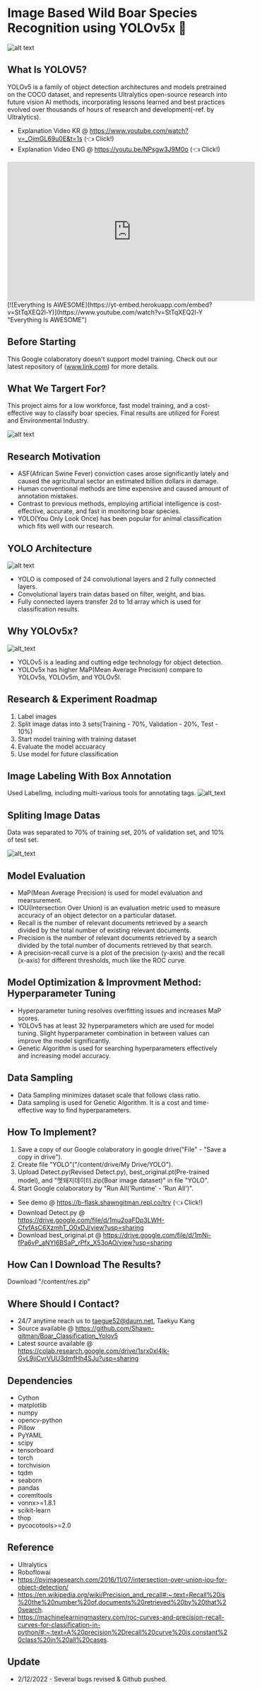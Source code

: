 # Image Based Wild Boar Species Recognition using YOLOv5x 🐗

![alt text](boar_sample.jpg)

## What Is YOLOV5?

YOLOv5 is a family of object detection architectures and models pretrained on the COCO dataset, and represents Ultralytics open-source research into future vision AI methods, incorporating lessons learned and best practices evolved over thousands of hours of research and development(-ref. by Ultralytics).  

* Explanation Video KR @ https://www.youtube.com/watch?v=_OjmGL69u0E&t=1s (👈 Click!)
* Explanation Video ENG @ https://youtu.be/NPsgw3J9M0o (👈 Click!)
<iframe width="560" height="315" src="https://www.youtube.com/embed/NPsgw3J9M0o" title="YouTube video player" frameborder="0" allow="accelerometer; autoplay; clipboard-write; encrypted-media; gyroscope; picture-in-picture" allowfullscreen></iframe>
[![Everything Is AWESOME](https://yt-embed.herokuapp.com/embed?v=StTqXEQ2l-Y)](https://www.youtube.com/watch?v=StTqXEQ2l-Y "Everything Is AWESOME")

## Before Starting

This Google colaboratory doesn't support model training. Check out our latest repository of (www.link.com) for more details.

## What We Targert For?

This project aims for a low workforce, fast model training, and a cost-effective way to classify boar species. Final results are utilized for Forest and Environmental Industry.

![alt text](work_performance.png)

## Research Motivation 

* ASF(African Swine Fever) conviction cases arose significantly lately and caused the agricultural sector an estimated billion dollars in damage.
* Human conventional methods are time expensive and caused amount of annotation mistakes.
* Contrast to previous methods, employing artificial intelligence is cost-effective, accurate, and fast in monitoring boar species.
* YOLO(You Only Look Once) has been popular for animal classification which fits well with our research.

## YOLO Architecture

![alt text](yolo_architecture.png)
* YOLO is composed of 24 convolutional layers and 2 fully connected layers. 
* Convolutional layers train datas based on filter, weight, and bias.
* Fully connected layers transfer 2d to 1d array which is used for classification results.

## Why YOLOv5x?

![alt_text](yolov5_performance_comparison.png)
*  YOLOv5 is a leading and cutting edge technology for object detection.
*  YOLOv5x has higher MaP(Mean Average Precision) compare to YOLOv5s, YOLOv5m, and YOLOv5l. 

## Research & Experiment Roadmap

1. Label images
2. Split image datas into 3 sets(Training - 70%, Validation - 20%, Test - 10%)
3. Start model training with training dataset
4. Evaluate the model accuaracy 
5. Use model for future classification

## Image Labeling With Box Annotation

Used LabelImg, including multi-various tools for annotating tags.
![alt_text](labelImg.png)

## Spliting Image Datas

Data was separated to 70% of training set, 20% of validation set, and 10% of test set.

![alt_text](data_split.png)

## Model Evaluation

* MaP(Mean Average Precision) is used for model evaluation and mearsurement.
* IOU(Intersection Over Union) is an evaluation metric used to measure accuracy of an object detector on a particular dataset.
* Recall is the number of relevant documents retrieved by a search divided by the total number of existing relevant documents.
* Precision is the number of relevant documents retrieved by a search divided by the total number of documents retrieved by that search.
* A precision-recall curve is a plot of the precision (y-axis) and the recall (x-axis) for different thresholds, much like the ROC curve.

## Model Optimization & Improvment Method: Hyperparameter Tuning

* Hyperparameter tuning resolves overfitting issues and increases MaP scores.
* YOLOv5 has at least 32 hyperparameters which are used for model tuning. Slight hyperparameter combination in between values can improve the model significantly.
* Genetic Algorithm is used for searching hyperparameters effectively and increasing model accuracy.

## Data Sampling

* Data Sampling minimizes dataset scale that follows class ratio.
* Data sampling is used for Genetic Algorithm. It is a cost and time-effective way to find hyperparameters.


## How To Implement?

1. Save a copy of our Google colaboratory in google drive("File" - "Save a copy in drive").
2. Create file "YOLO"("/content/drive/My Drive/YOLO").
3. Upload Detect.py(Revised Detect.py), best_original.pt(Pre-trained model), and "멧돼지데이터.zip(Boar image dataset)" in file "YOLO". 
4. Start Google colaboratory by "Run All('Runtime' - 'Run All')".

* See demo @ https://b-flask.shawngitman.repl.co/try (👈 Click!)
* Download Detect.py @ https://drive.google.com/file/d/1mu2oaFDp3LWH-CfvfAsC6XzmhT_O0xDJ/view?usp=sharing
* Download best_original.pt @ https://drive.google.com/file/d/1mNi-fPa6vP_aNYI6BSaP_rPfx_X53oAO/view?usp=sharing

## How Can I Download The Results?

Download "/content/res.zip"

## Where Should I Contact?

* 24/7 anytime reach us to taegue52@daum.net, Taekyu Kang
* Source available @ https://github.com/Shawn-gitman/Boar_Classification_Yolov5
* Latest source available @ https://colab.research.google.com/drive/1srx0xl4lk-GyL9jiCvrVUU3dmfHh4SJu?usp=sharing


## Dependencies

* Cython
* matplotlib
* numpy
* opencv-python
* Pillow
* PyYAML
* scipy
* tensorboard
* torch
* torchvision
* tqdm
* seaborn
* pandas
* coremltools
* vonnx>=1.8.1
* scikit-learn
* thop
* pycocotools>=2.0

## Reference

* Ultralytics
* Roboflowai
* https://pyimagesearch.com/2016/11/07/intersection-over-union-iou-for-object-detection/
* https://en.wikipedia.org/wiki/Precision_and_recall#:~:text=Recall%20is%20the%20number%20of,documents%20retrieved%20by%20that%20search.
* https://machinelearningmastery.com/roc-curves-and-precision-recall-curves-for-classification-in-python/#:~:text=A%20precision%2Drecall%20curve%20is,constant%20class%20in%20all%20cases.

## Update

* 2/12/2022 - Several bugs revised & Github pushed.
